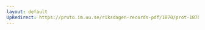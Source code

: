 ```yaml
---
layout: default
UpRedirect: https://pruto.im.uu.se/riksdagen-records-pdf/1870/prot-1870--fk--301/prot-1870--fk--301_000.pdf
---
```

